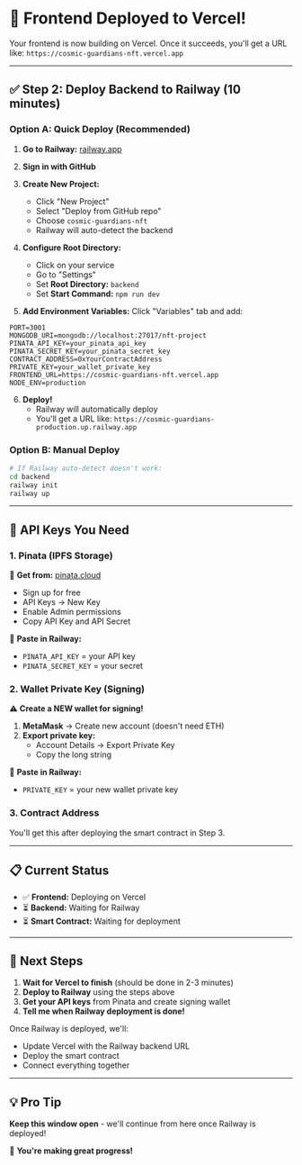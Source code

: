 # 🎉 Frontend Deployed to Vercel!

Your frontend is now building on Vercel. Once it succeeds, you'll get a URL like:
`https://cosmic-guardians-nft.vercel.app`

---

## ✅ Step 2: Deploy Backend to Railway (10 minutes)

### Option A: Quick Deploy (Recommended)

1. **Go to Railway:** [railway.app](https://railway.app)

2. **Sign in with GitHub**

3. **Create New Project:**
   - Click "New Project"
   - Select "Deploy from GitHub repo"
   - Choose `cosmic-guardians-nft`
   - Railway will auto-detect the backend

4. **Configure Root Directory:**
   - Click on your service
   - Go to "Settings"
   - Set **Root Directory:** `backend`
   - Set **Start Command:** `npm run dev`

5. **Add Environment Variables:**
   Click "Variables" tab and add:

```
PORT=3001
MONGODB_URI=mongodb://localhost:27017/nft-project
PINATA_API_KEY=your_pinata_api_key
PINATA_SECRET_KEY=your_pinata_secret_key
CONTRACT_ADDRESS=0xYourContractAddress
PRIVATE_KEY=your_wallet_private_key
FRONTEND_URL=https://cosmic-guardians-nft.vercel.app
NODE_ENV=production
```

6. **Deploy!**
   - Railway will automatically deploy
   - You'll get a URL like: `https://cosmic-guardians-production.up.railway.app`

### Option B: Manual Deploy

```bash
# If Railway auto-detect doesn't work:
cd backend
railway init
railway up
```

---

## 🔑 API Keys You Need

### **1. Pinata (IPFS Storage)**
📍 **Get from:** [pinata.cloud](https://pinata.cloud)
- Sign up for free
- API Keys → New Key
- Enable Admin permissions
- Copy API Key and API Secret

🎯 **Paste in Railway:**
- `PINATA_API_KEY` = your API key
- `PINATA_SECRET_KEY` = your secret

### **2. Wallet Private Key (Signing)**
⚠️ **Create a NEW wallet for signing!**

1. **MetaMask** → Create new account (doesn't need ETH)
2. **Export private key:**
   - Account Details → Export Private Key
   - Copy the long string

🎯 **Paste in Railway:**
- `PRIVATE_KEY` = your new wallet private key

### **3. Contract Address**
You'll get this after deploying the smart contract in Step 3.

---

## 📋 Current Status

- ✅ **Frontend:** Deploying on Vercel
- ⏳ **Backend:** Waiting for Railway
- ⏳ **Smart Contract:** Waiting for deployment

---

## 🎯 Next Steps

1. **Wait for Vercel to finish** (should be done in 2-3 minutes)
2. **Deploy to Railway** using the steps above
3. **Get your API keys** from Pinata and create signing wallet
4. **Tell me when Railway deployment is done!**

Once Railway is deployed, we'll:
- Update Vercel with the Railway backend URL
- Deploy the smart contract
- Connect everything together

---

## 💡 Pro Tip

**Keep this window open** - we'll continue from here once Railway is deployed!

🚀 **You're making great progress!**
